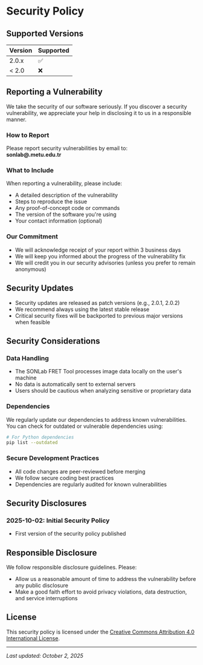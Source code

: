 # Security Policy

## Supported Versions

| Version | Supported          |
| ------- | ------------------ |
| 2.0.x   | :white_check_mark: |
| < 2.0   | :x:                |

## Reporting a Vulnerability

We take the security of our software seriously. If you discover a security vulnerability, we appreciate your help in disclosing it to us in a responsible manner.

### How to Report

Please report security vulnerabilities by email to:  
**sonlab@.metu.edu.tr**

### What to Include
When reporting a vulnerability, please include:
- A detailed description of the vulnerability
- Steps to reproduce the issue
- Any proof-of-concept code or commands
- The version of the software you're using
- Your contact information (optional)

### Our Commitment
- We will acknowledge receipt of your report within 3 business days
- We will keep you informed about the progress of the vulnerability fix
- We will credit you in our security advisories (unless you prefer to remain anonymous)

## Security Updates

- Security updates are released as patch versions (e.g., 2.0.1, 2.0.2)
- We recommend always using the latest stable release
- Critical security fixes will be backported to previous major versions when feasible

## Security Considerations

### Data Handling
- The SONLab FRET Tool processes image data locally on the user's machine
- No data is automatically sent to external servers
- Users should be cautious when analyzing sensitive or proprietary data

### Dependencies
We regularly update our dependencies to address known vulnerabilities. You can check for outdated or vulnerable dependencies using:

```bash
# For Python dependencies
pip list --outdated
```

### Secure Development Practices
- All code changes are peer-reviewed before merging
- We follow secure coding best practices
- Dependencies are regularly audited for known vulnerabilities

## Security Disclosures

### 2025-10-02: Initial Security Policy
- First version of the security policy published

## Responsible Disclosure

We follow responsible disclosure guidelines. Please:
- Allow us a reasonable amount of time to address the vulnerability before any public disclosure
- Make a good faith effort to avoid privacy violations, data destruction, and service interruptions

## License

This security policy is licensed under the [Creative Commons Attribution 4.0 International License](https://creativecommons.org/licenses/by/4.0/).

---

*Last updated: October 2, 2025*

